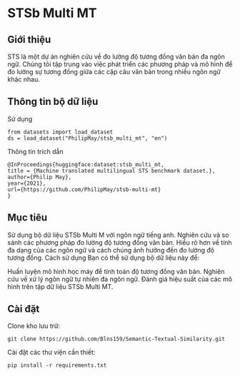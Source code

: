 # STSb Multi MT

## Giới thiệu
STS là một dự án nghiên cứu về đo lường độ tương đồng văn bản đa ngôn ngữ. Chúng tôi tập trung vào việc phát triển các phương pháp và mô hình để đo lường sự tương đồng giữa các cặp câu văn bản trong nhiều ngôn ngữ khác nhau.

## Thông tin bộ dữ liệu
Sử dụng
```
from datasets import load_dataset
ds = load_dataset("PhilipMay/stsb_multi_mt", "en")
```

Thông tin trích dẫn
```
@InProceedings{huggingface:dataset:stsb_multi_mt,
title = {Machine translated multilingual STS benchmark dataset.},
author={Philip May},
year={2021},
url={https://github.com/PhilipMay/stsb-multi-mt}
}
```

## Mục tiêu
Sử dụng bộ dữ liệu STSb Multi M với ngôn ngữ tiếng anh.
Nghiên cứu và so sánh các phương pháp đo lường độ tương đồng văn bản.
Hiểu rõ hơn về tính đa dạng của các ngôn ngữ và cách chúng ảnh hưởng đến đo lường độ tương đồng.
Cách sử dụng
Bạn có thể sử dụng bộ dữ liệu này để:

Huấn luyện mô hình học máy để tính toán độ tương đồng văn bản.
Nghiên cứu về xử lý ngôn ngữ tự nhiên đa ngôn ngữ.
Đánh giá hiệu suất của các mô hình trên tập dữ liệu STSb Multi MT.
## Cài đặt
Clone kho lưu trữ:
```
git clone https://github.com/Blns159/Semantic-Textual-Similarity.git
```

Cài đặt các thư viện cần thiết:
```
pip install -r requirements.txt
```
